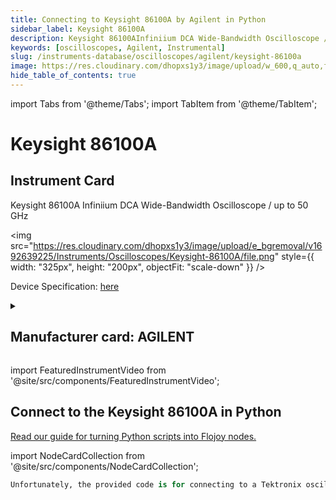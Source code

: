 ```yaml
---
title: Connecting to Keysight 86100A by Agilent in Python
sidebar_label: Keysight 86100A
description: Keysight 86100AInfiniium DCA Wide-Bandwidth Oscilloscope / up to 50 GHz
keywords: [oscilloscopes, Agilent, Instrumental]
slug: /instruments-database/oscilloscopes/agilent/keysight-86100a
image: https://res.cloudinary.com/dhopxs1y3/image/upload/w_600,q_auto,f_auto/e_bgremoval/v1692639225/Instruments/Oscilloscopes/Keysight-86100A/file.jpg
hide_table_of_contents: true
---
```


import Tabs from '@theme/Tabs';
import TabItem from '@theme/TabItem';

# Keysight 86100A

## Instrument Card

<div className="flex">

<div>

Keysight 86100A
Infiniium DCA Wide-Bandwidth Oscilloscope / up to 50 GHz

</div>

<img src="https://res.cloudinary.com/dhopxs1y3/image/upload/e_bgremoval/v1692639225/Instruments/Oscilloscopes/Keysight-86100A/file.png" style={{ width: "325px", height: "200px", objectFit: "scale-down" }} />

</div>

<div className="flex text-center">

<p>Device Specification: <a target="\_blank" href="https://www.keysight.com/us/en/assets/9018-05081/service-manuals/9018-05081.pdf">here</a></p>

</div>

<details style={{ marginTop: "15px"}}>
<summary><h2>Manufacturer card: AGILENT</h2></summary>

<img src="https://res.cloudinary.com/dhopxs1y3/image/upload/v1692126006/Instruments/Vendor%20Logos/Agilent.png" style={{ width: "100%", height: "170px",objectFit: "scale-down" }} />

Keysight Technologies, or Keysight, is an American company that manufactures electronics test and measurement equipment and software.

<ul>
  <li>Headquarters: USA</li>
  <li>Yearly Revenue (millions, USD): 5420.0</li>
  <li>Vendor Website: <a href="https://www.keysight.com/us/en/home.html">here</a></li>
</ul>
</details>

import FeaturedInstrumentVideo from '@site/src/components/FeaturedInstrumentVideo';

<FeaturedInstrumentVideo category='OSCILLOSCOPES' manufacturer='AGILENT'></FeaturedInstrumentVideo>


## Connect to the Keysight 86100A in Python

[Read our guide for turning Python scripts into Flojoy nodes.](https://docs.flojoy.ai/custom-nodes/creating-custom-node/)

import NodeCardCollection from '@site/src/components/NodeCardCollection';

<Tabs>

<TabItem value="Flojoy" label="Flojoy" className="flojoy-instrument-tabs">

<NodeCardCollection category='OSCILLOSCOPES' manufacturer='AGILENT'></NodeCardCollection>

</TabItem>
<TabItem value="Instrumental" label="Instrumental">

```python
Unfortunately, the provided code is for connecting to a Tektronix oscilloscope, not a Keysight oscilloscope. Therefore, it cannot be used to connect to a Keysight 86100A oscilloscope.
```

</TabItem>
</Tabs>